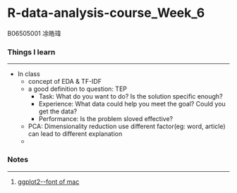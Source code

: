 # R-data-analysis-course_Week_6
B06505001 凃皓瑋


### Things I learn
---
- In class
    - concept of EDA & TF-IDF
    - a good definition to question: TEP
        - Task: What do you want to do? Is the solution specific enough?
        - Experience: What data could help you meet the goal? Could you get the data?
        - Performance: Is the problem sloved effective?
    - PCA: Dimensionality reduction use different factor(eg: word, article) can lead to different explanation
    - 

### Notes
---
1. [ggplot2--font of mac](https://blog.gtwang.org/r/how-to-use-your-favorite-fonts-in-r-charts/)
